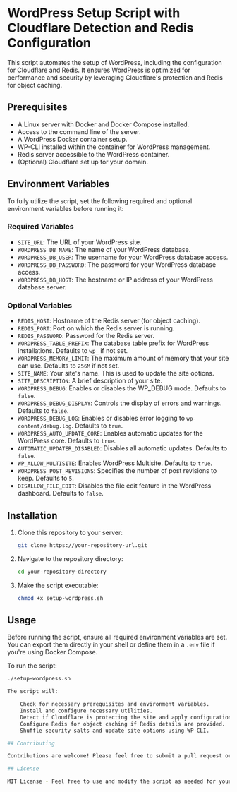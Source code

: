 # WordPress Setup Script with Cloudflare Detection and Redis Configuration

This script automates the setup of WordPress, including the configuration for Cloudflare and Redis. It ensures WordPress is optimized for performance and security by leveraging Cloudflare's protection and Redis for object caching.

## Prerequisites

- A Linux server with Docker and Docker Compose installed.
- Access to the command line of the server.
- A WordPress Docker container setup.
- WP-CLI installed within the container for WordPress management.
- Redis server accessible to the WordPress container.
- (Optional) Cloudflare set up for your domain.

## Environment Variables

To fully utilize the script, set the following required and optional environment variables before running it:

### Required Variables

- `SITE_URL`: The URL of your WordPress site.
- `WORDPRESS_DB_NAME`: The name of your WordPress database.
- `WORDPRESS_DB_USER`: The username for your WordPress database access.
- `WORDPRESS_DB_PASSWORD`: The password for your WordPress database access.
- `WORDPRESS_DB_HOST`: The hostname or IP address of your WordPress database server.

### Optional Variables

- `REDIS_HOST`: Hostname of the Redis server (for object caching).
- `REDIS_PORT`: Port on which the Redis server is running.
- `REDIS_PASSWORD`: Password for the Redis server.
- `WORDPRESS_TABLE_PREFIX`: The database table prefix for WordPress installations. Defaults to `wp_` if not set.
- `WORDPRESS_MEMORY_LIMIT`: The maximum amount of memory that your site can use. Defaults to `256M` if not set.
- `SITE_NAME`: Your site's name. This is used to update the site options.
- `SITE_DESCRIPTION`: A brief description of your site.
- `WORDPRESS_DEBUG`: Enables or disables the WP_DEBUG mode. Defaults to `false`.
- `WORDPRESS_DEBUG_DISPLAY`: Controls the display of errors and warnings. Defaults to `false`.
- `WORDPRESS_DEBUG_LOG`: Enables or disables error logging to `wp-content/debug.log`. Defaults to `true`.
- `WORDPRESS_AUTO_UPDATE_CORE`: Enables automatic updates for the WordPress core. Defaults to `true`.
- `AUTOMATIC_UPDATER_DISABLED`: Disables all automatic updates. Defaults to `false`.
- `WP_ALLOW_MULTISITE`: Enables WordPress Multisite. Defaults to `true`.
- `WORDPRESS_POST_REVISIONS`: Specifies the number of post revisions to keep. Defaults to `5`.
- `DISALLOW_FILE_EDIT`: Disables the file edit feature in the WordPress dashboard. Defaults to `false`.

## Installation

1. Clone this repository to your server:
    ```bash
    git clone https://your-repository-url.git
    ```
2. Navigate to the repository directory:
    ```bash
    cd your-repository-directory
    ```
3. Make the script executable:
    ```bash
    chmod +x setup-wordpress.sh
    ```

## Usage

Before running the script, ensure all required environment variables are set. You can export them directly in your shell or define them in a `.env` file if you're using Docker Compose.

To run the script:
```bash
./setup-wordpress.sh

The script will:

    Check for necessary prerequisites and environment variables.
    Install and configure necessary utilities.
    Detect if Cloudflare is protecting the site and apply configurations if necessary.
    Configure Redis for object caching if Redis details are provided.
    Shuffle security salts and update site options using WP-CLI.

## Contributing

Contributions are welcome! Please feel free to submit a pull request or open an issue for any bugs or improvements.

## License

MIT License - Feel free to use and modify the script as needed for your own WordPress setups.
